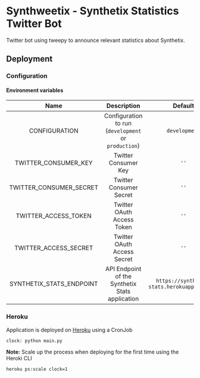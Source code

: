 # Synthweetix - Synthetix Statistics Twitter Bot

Twitter bot using tweepy to announce relevant statistics about Synthetix.

## Deployment

### Configuration

#### Environment variables

| Name                      | Description                                          | Default                                     |
| :-------------:           | :-------------:                                      | :-----:                                      |
| CONFIGURATION             | Configuration to run (`development` or `production`) | `development`                               |
| TWITTER_CONSUMER_KEY      | Twitter Consumer Key                                 | `''`                                        |
| TWITTER_CONSUMER_SECRET   | Twitter Consumer Secret                              | `''`                                        |
| TWITTER_ACCESS_TOKEN      | Twitter OAuth Access Token                           | `''`                                        |
| TWITTER_ACCESS_SECRET     | Twitter OAuth Access Secret                          | `''`                                        |
| SYNTHETIX_STATS_ENDPOINT  | API Endpoint of the Synthetix Stats application      | `https://synthetix-stats.herokuapp.com/api` |

### Heroku

Application is deployed on [Heroku](https://heroku.com) using a CronJob

```
clock: python main.py
```

**Note:** Scale up the process when deploying for the first time using the Heroki CLI

```
heroku ps:scale clock=1
```